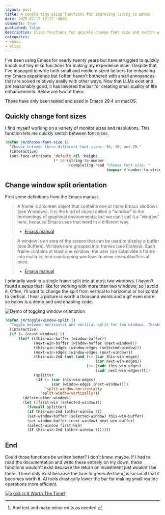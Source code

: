 ```yaml
---
layout: post
title: A couple tiny elisp functions for improving living in Emacs
date: 2025-02-17 12:27 -0600
comments: true
published: false
description: Elisp functions for quickly change font size and switch window split orientation
categories:
- emacs
- elisp
---
```


I've been using Emacs for nearly twenty years but have struggled to quickly knock out tiny elisp functions for making my experience nicer.
Despite that, I've managed to write both small and medium sized helpers for enhancing my Emacs experience but I often haven't bothered with small annoyances that are solved relatively easily with other ways.
Now that LLMs exist and are reasonably good, it has lowered the bar for creating small quality of life enhancements.
Below are two of them.

These have only been tested and used in Emacs 29.4 on macOS.

## Quickly change font sizes

I find myself working on a variety of monitor sizes and resolutions.
This function lets me quickly switch between font sizes.

```lisp
(defun jm/choose-font-size ()
  "Choose between three different font sizes: 16, 18, and 20."
  (interactive)
  (set-face-attribute 'default nil :height
                      (* 10 (string-to-number
                             (completing-read "Choose font size: "
                                              (mapcar #'number-to-string '(16 18 20)))))))
```

## Change window split orientation

First some definitions from the Emacs manual.

> A frame is a screen object that contains one or more Emacs windows (see Windows). It is the kind of object called a “window” in the terminology of graphical environments; but we can’t call it a “window” here, because Emacs uses that word in a different way. 
> - [Emacs manual](https://www.gnu.org/software/emacs/manual/html_node/elisp/Frames.html)

> A window is an area of the screen that can be used to display a buffer (see Buffers). Windows are grouped into frames (see Frames). Each frame contains at least one window; the user can subdivide a frame into multiple, non-overlapping windows to view several buffers at once.
> - [Emacs manual](https://www.gnu.org/software/emacs/manual/html_node/elisp/Basic-Windows.html)

I primarily work in a single frame split into at most two windows.
I haven't found a setup that I like for working with more than two windows, so I avoid it.
Often, I'll want to change the split from vertical to horizontal or horizontal to vertical.
I hear a picture is worth a thousand words and a gif even more so below is a demo and and enabling code.

![Demo of toggling window orientation](/images/toggle-window-orientation.gif) 

```lisp
(defun jm/toggle-window-split ()
  "Toggle between horizontal and vertical split for two windows. Thanks ChatGPT."
  (interactive)
  (if (= (count-windows) 2)
      (let* ((this-win-buffer (window-buffer))
             (next-win-buffer (window-buffer (next-window)))
             (this-win-edges (window-edges (selected-window)))
             (next-win-edges (window-edges (next-window)))
             (this-win-2nd (not (and (<= (car this-win-edges)
                                         (car next-win-edges))
                                     (<= (cadr this-win-edges)
                                         (cadr next-win-edges)))))
             (splitter
              (if (= (car this-win-edges)
                     (car (window-edges (next-window))))
                  'split-window-horizontally
                'split-window-vertically)))
        (delete-other-windows)
        (let ((first-win (selected-window)))
          (funcall splitter)
          (if this-win-2nd (other-window 1))
          (set-window-buffer (selected-window) this-win-buffer)
          (set-window-buffer (next-window) next-win-buffer)
          (select-window first-win)
          (if this-win-2nd (other-window 1))))))
```

## End

Could those functions be written better?
I don't know, maybe.
If I had to read the documentation and write these entirely on my down, these functions wouldn't exist because the return on investment just wouldn't be there.
These only exist because the time to generate them[^1] is so small that it becomes worth it.
AI tools drastically lower the bar for making small routine operations more efficient.

[![xkcd: Is It Worth The Time?](https://imgs.xkcd.com/comics/is_it_worth_the_time.png)](https://xkcd.com/1205)

[^1]: And test and make minor edits as needed.

